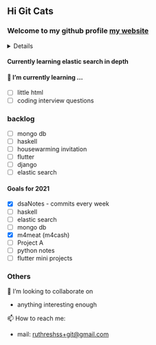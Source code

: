 ## Hi Git Cats
### Welcome to my github profile [my website](https://ruthresh.in)

<details>
I am Ruthresh Kumar, working as a Software engineer at MMM, Bangalore
<img src="https://octodex.github.com/images/manufacturetocat.png" width="500" height="500">
</details>

#### Currently learning elastic search in depth

#### 🌱 I’m currently learning ...
  - [ ] little html
  - [ ] coding interview questions

### backlog
  - [ ] mongo db
  - [ ] haskell
  - [ ] housewarming invitation
  - [ ] flutter
  - [ ] django
  - [ ] elastic search

#### Goals for 2021
- [x] dsaNotes - commits every week
- [ ] haskell
- [ ] elastic search
- [ ] mongo db
- [x] m4meat (m4cash)
- [ ] Project A
- [ ] python notes
- [ ] flutter mini projects

### Others
👯 I’m looking to collaborate on
-   anything interesting enough

📫 How to reach me: 
-   mail: ruthreshss+git@gmail.com
